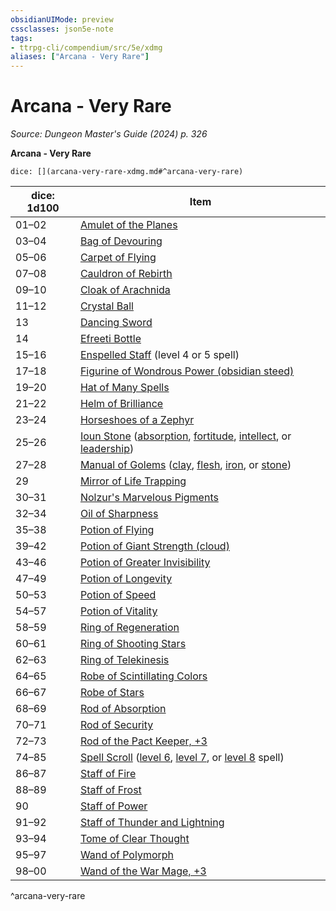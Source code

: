 ```yaml
---
obsidianUIMode: preview
cssclasses: json5e-note
tags:
- ttrpg-cli/compendium/src/5e/xdmg
aliases: ["Arcana - Very Rare"]
---
```

# Arcana - Very Rare
*Source: Dungeon Master's Guide (2024) p. 326* 

**Arcana - Very Rare**

`dice: [](arcana-very-rare-xdmg.md#^arcana-very-rare)`

| dice: 1d100 | Item |
|-------------|------|
| 01–02 | [Amulet of the Planes](Mechanics/items/amulet-of-the-planes-xdmg.md) |
| 03–04 | [Bag of Devouring](Mechanics/items/bag-of-devouring-xdmg.md) |
| 05–06 | [Carpet of Flying](Mechanics/items/carpet-of-flying-xdmg.md) |
| 07–08 | [Cauldron of Rebirth](Mechanics/items/cauldron-of-rebirth-xdmg.md) |
| 09–10 | [Cloak of Arachnida](Mechanics/items/cloak-of-arachnida-xdmg.md) |
| 11–12 | [Crystal Ball](Mechanics/items/crystal-ball-xdmg.md) |
| 13 | [Dancing Sword](Mechanics/items/dancing-sword-xdmg.md) |
| 14 | [Efreeti Bottle](Mechanics/items/efreeti-bottle-xdmg.md) |
| 15–16 | [Enspelled Staff](Mechanics/items/enspelled-staff-xdmg.md) (level 4 or 5 spell) |
| 17–18 | [Figurine of Wondrous Power (obsidian steed)](Mechanics/items/figurine-of-wondrous-power-obsidian-steed-xdmg.md) |
| 19–20 | [Hat of Many Spells](Mechanics/items/hat-of-many-spells-xdmg.md) |
| 21–22 | [Helm of Brilliance](Mechanics/items/helm-of-brilliance-xdmg.md) |
| 23–24 | [Horseshoes of a Zephyr](Mechanics/items/horseshoes-of-a-zephyr-xdmg.md) |
| 25–26 | [Ioun Stone](Mechanics/items/ioun-stone-xdmg.md) ([absorption](Mechanics/items/ioun-stone-absorption-xdmg.md), [fortitude](Mechanics/items/ioun-stone-fortitude-xdmg.md), [intellect](Mechanics/items/ioun-stone-intellect-xdmg.md), or [leadership](Mechanics/items/ioun-stone-leadership-xdmg.md)) |
| 27–28 | [Manual of Golems](Mechanics/items/manual-of-golems-xdmg.md) ([clay](Mechanics/items/manual-of-clay-golems-xdmg.md), [flesh](Mechanics/items/manual-of-flesh-golems-xdmg.md), [iron](Mechanics/items/manual-of-iron-golems-xdmg.md), or [stone](Mechanics/items/manual-of-stone-golems-xdmg.md)) |
| 29 | [Mirror of Life Trapping](Mechanics/items/mirror-of-life-trapping-xdmg.md) |
| 30–31 | [Nolzur's Marvelous Pigments](Mechanics/items/nolzurs-marvelous-pigments-xdmg.md) |
| 32–34 | [Oil of Sharpness](Mechanics/items/oil-of-sharpness-xdmg.md) |
| 35–38 | [Potion of Flying](Mechanics/items/potion-of-flying-xdmg.md) |
| 39–42 | [Potion of Giant Strength (cloud)](Mechanics/items/potion-of-cloud-giant-strength-xdmg.md) |
| 43–46 | [Potion of Greater Invisibility](Mechanics/items/potion-of-greater-invisibility-xdmg.md) |
| 47–49 | [Potion of Longevity](Mechanics/items/potion-of-longevity-xdmg.md) |
| 50–53 | [Potion of Speed](Mechanics/items/potion-of-speed-xdmg.md) |
| 54–57 | [Potion of Vitality](Mechanics/items/potion-of-vitality-xdmg.md) |
| 58–59 | [Ring of Regeneration](Mechanics/items/ring-of-regeneration-xdmg.md) |
| 60–61 | [Ring of Shooting Stars](Mechanics/items/ring-of-shooting-stars-xdmg.md) |
| 62–63 | [Ring of Telekinesis](Mechanics/items/ring-of-telekinesis-xdmg.md) |
| 64–65 | [Robe of Scintillating Colors](Mechanics/items/robe-of-scintillating-colors-xdmg.md) |
| 66–67 | [Robe of Stars](Mechanics/items/robe-of-stars-xdmg.md) |
| 68–69 | [Rod of Absorption](Mechanics/items/rod-of-absorption-xdmg.md) |
| 70–71 | [Rod of Security](Mechanics/items/rod-of-security-xdmg.md) |
| 72–73 | [Rod of the Pact Keeper, +3](Mechanics/items/3-rod-of-the-pact-keeper-xdmg.md) |
| 74–85 | [Spell Scroll](Mechanics/items/spell-scroll-xdmg.md) ([level 6](Mechanics/items/spell-scroll-level-6-xdmg.md), [level 7](Mechanics/items/spell-scroll-level-7-xdmg.md), or [level 8](Mechanics/items/spell-scroll-level-8-xdmg.md) spell) |
| 86–87 | [Staff of Fire](Mechanics/items/staff-of-fire-xdmg.md) |
| 88–89 | [Staff of Frost](Mechanics/items/staff-of-frost-xdmg.md) |
| 90 | [Staff of Power](Mechanics/items/staff-of-power-xdmg.md) |
| 91–92 | [Staff of Thunder and Lightning](Mechanics/items/staff-of-thunder-and-lightning-xdmg.md) |
| 93–94 | [Tome of Clear Thought](Mechanics/items/tome-of-clear-thought-xdmg.md) |
| 95–97 | [Wand of Polymorph](Mechanics/items/wand-of-polymorph-xdmg.md) |
| 98–00 | [Wand of the War Mage, +3](Mechanics/items/3-wand-of-the-war-mage-xdmg.md) |
^arcana-very-rare